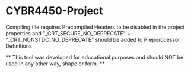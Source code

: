 # CYBR4450-Project
Compiling file requires Precompiled Headers to be disabled in the project properties and "_CRT_SECURE_NO_DEPRECATE" + "_CRT_NONSTDC_NO_DEPRECATE" should be added to Preporocessor Definitions

 ** This tool was developed for educational purposes and should NOT be used in any other way, shape or form. **
